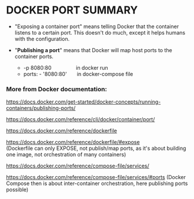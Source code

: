 # DOCKER PORT SUMMARY

* "Exposing a container port" means telling Docker that the container listens to a certain port. This doesn't do much, except it helps humans with the configuration.

* "**Publishing a port**" means that Docker will map host ports to the container ports.
  -   -p 8080:80              &nbsp; &nbsp; &nbsp; &nbsp; &nbsp; &nbsp; &nbsp; &nbsp; in docker run
  -   ports:  - '8080:80'         &nbsp; &nbsp; &nbsp; in docker-compose file

### More from Docker documentation:

https://docs.docker.com/get-started/docker-concepts/running-containers/publishing-ports/

https://docs.docker.com/reference/cli/docker/container/port/

https://docs.docker.com/reference/dockerfile 

https://docs.docker.com/reference/dockerfile/#expose    
(Dockerfile can only EXPOSE, not publish/map ports, as it's about building one image, not orchestration of many containers)

https://docs.docker.com/reference/compose-file/services/

https://docs.docker.com/reference/compose-file/services/#ports
(Docker Compose then is about inter-container orchestration, here publishing ports possible)




